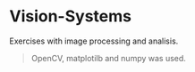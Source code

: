 # Vision-Systems
Exercises with image processing and analisis.
> OpenCV, matplotilb and numpy was used.
